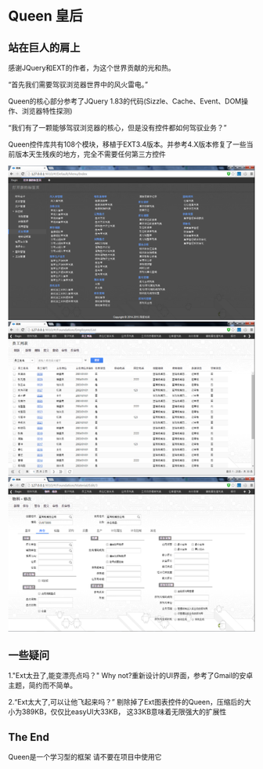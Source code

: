 Queen 皇后
===================================


站在巨人的肩上
-----------------------------------
感谢JQuery和EXT的作者，为这个世界贡献的光和热。

“首先我们需要驾驭浏览器世界中的风火雷电。”

Queen的核心部分参考了JQuery 1.83的代码(Sizzle、Cache、Event、DOM操作、浏览器特性探测)

“我们有了一颗能够驾驭浏览器的核心，但是没有控件都如何驾驭业务？”

Queen控件库共有108个模块，移植于EXT3.4版本。并参考4.X版本修复了一些当前版本天生残疾的地方，完全不需要任何第三方控件


![github](https://github.com/gebilaoxiong/Queen/blob/master/welcome/img1.png "github") 
![github](https://github.com/gebilaoxiong/Queen/blob/master/welcome/img2.png "github") 
![github](https://github.com/gebilaoxiong/Queen/blob/master/welcome/img3.png "github") 





一些疑问
-----------------------------------
1."Ext太丑了,能变漂亮点吗？"
Why not?重新设计的UI界面，参考了Gmail的安卓主题，简约而不简单。


2.“Ext太大了,可以让他飞起来吗？”
剔除掉了Ext图表控件的Queen，压缩后的大小为389KB，仅仅比easyUI大33KB，
这33KB意味着无限强大的扩展性




The End
-----------------------------------
Queen是一个学习型的框架 请不要在项目中使用它